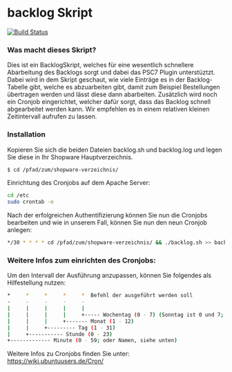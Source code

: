 # backlog Skript


[![Build Status](https://travis-ci.org/joemccann/dillinger.svg?branch=master)](https://travis-ci.org/joemccann/dillinger)

### Was macht dieses Skript?
Dies ist ein BacklogSkript, welches für eine wesentlich schnellere Abarbeitung des Backlogs sorgt und dabei das PSC7 Plugin unterstüztzt. Dabei wird in dem Skript geschaut, wie viele Einträge es in der Backlog-Tabelle gibt, welche es abzuarbeiten gibt, damit zum Beispiel Bestellungen übertragen werden und lässt diese dann abarbeiten.
Zusätzlich wird noch ein Cronjob eingerichtet, welcher dafür sorgt, dass das Backlog schnell abgearbeitet werden kann. Wir empfehlen es in einem relativen kleinen Zeitintervall aufrufen zu lassen.

### Installation

Kopieren Sie sich die beiden Dateien backlog.sh und backlog.log und legen Sie diese in Ihr Shopware Hauptverzeichnis.
```sh
$ cd /pfad/zum/shopware-verzeichnis/
```

Einrichtung des Cronjobs auf dem Apache Server:

```sh
cd /etc
sudo crontab -e
```

Nach der erfolgreichen Authentifizierung können Sie nun die Cronjobs bearbeiten und wie in unserem Fall, können Sie nun den neun Cronjob anlegen:

```sh
*/30 * * * * cd /pfad/zum/shopware-verzeichnis/ && ./backlog.sh >> backlog.log
```

### Weitere Infos zum einrichten des Cronjobs:

Um den Intervall der Ausführung anzupassen, können Sie folgendes als Hilfestellung nutzen:
```sh
*     *     *     *     *  Befehl der ausgeführt werden soll
-     -     -     -     -
|     |     |     |     |
|     |     |     |     +----- Wochentag (0 - 7) (Sonntag ist 0 und 7; oder Namen, siehe unten)
|     |     |     +------- Monat (1 - 12)
|     |     +--------- Tag (1 - 31)
|     +----------- Stunde (0 - 23)
+------------- Minute (0 - 59; oder Namen, siehe unten)

```
Weitere Infos zu Cronjobs finden Sie unter: https://wiki.ubuntuusers.de/Cron/ 


